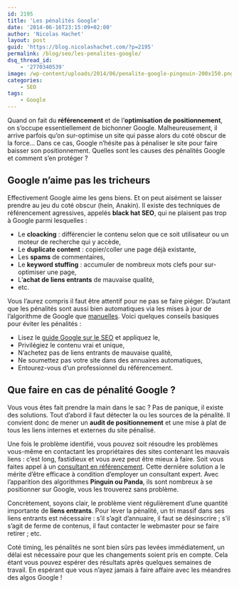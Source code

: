 ```yaml
---
id: 2195
title: 'Les pénalités Google'
date: '2014-06-16T23:15:09+02:00'
author: 'Nicolas Hachet'
layout: post
guid: 'https://blog.nicolashachet.com/?p=2195'
permalink: /blog/seo/les-penalites-google/
dsq_thread_id:
    - '2770340539'
image: /wp-content/uploads/2014/06/penalite-google-pingouin-200x150.png
categories:
    - SEO
tags:
    - Google
---
```


Quand on fait du **référencement** et de l’**optimisation de positionnement**, on s’occupe essentiellement de bichonner Google. Malheureusement, il arrive parfois qu’on sur-optimise un site qui passe alors du coté obscur de la force… Dans ce cas, Google n’hésite pas à pénaliser le site pour faire baisser son positionnement. Quelles sont les causes des pénalités Google et comment s’en protéger ?

## Google n’aime pas les tricheurs

Effectivement Google aime les gens biens. Et on peut aisément se laisser prendre au jeu du coté obscur (hein, Anakin). Il existe des techniques de référencement agressives, appelés **black hat SEO**, qui ne plaisent pas trop à Google parmi lesquelles :

- Le **cloacking** : différencier le contenu selon que ce soit utilisateur ou un moteur de recherche qui y accède,
- Le **duplicate content** : copier/coller une page déjà existante,
- Les **spams** de commentaires,
- Le **keyword stuffing** : accumuler de nombreux mots clefs pour sur-optimiser une page,
- L’**achat de liens entrants** de mauvaise qualité,
- etc.

Vous l’aurez compris il faut être attentif pour ne pas se faire piéger. D’autant que les pénalités sont aussi bien automatiques via les mises à jour de l’algorithme de Google que [manuelles](https://www.journaldunet.com/solutions/seo-referencement/penalite-ou-action-manuelle-de-google-contre-le-referencement-d-un-site-web.shtml). Voici quelques conseils basiques pour éviter les pénalités :

- Lisez le [guide Google sur le SEO](https://www.nicolashachet.com/blog/niveaux/debutant/seo-google-300-criteres-de-classements-pour-le-referencement/ "SEO Google : 300 critères de classements pour le référencement ?") et appliquez le,
- Privilégiez le contenu vrai et unique,
- N’achetez pas de liens entrants de mauvaise qualité,
- Ne soumettez pas votre site dans des annuaires automatiques,
- Entourez-vous d’un professionnel du référencement.

## Que faire en cas de pénalité Google ?

Vous vous êtes fait prendre la main dans le sac ? Pas de panique, il existe des solutions. Tout d’abord il faut détecter la ou les sources de la pénalité. Il convient donc de mener un **audit de positionnement** et une mise à plat de tous les liens internes et externes du site pénalisé.

Une fois le problème identifié, vous pouvez soit résoudre les problèmes vous-même en contactant les propriétaires des sites contenant les mauvais liens : c’est long, fastidieux et vous avez peut être mieux à faire. Soit vous faites appel à un [consultant en référencement](https://www.sitepenalise.fr "Consultant en référencement"). Cette dernière solution a le mérite d’être efficace à condition d’employer un consultant expert. Avec l’apparition des algorithmes **Pinguin ou Panda**, ils sont nombreux à se positionner sur Google, vous les trouverez sans problème.

Concrètement, soyons clair, le problème vient régulièrement d’une quantité importante de **liens entrants**. Pour lever la pénalité, un tri massif dans ses liens entrants est nécessaire : s’il s’agit d’annuaire, il faut se désinscrire ; s’il s’agit de ferme de contenus, il faut contacter le webmaster pour se faire retirer ; etc.

Coté timing, les pénalités ne sont bien sûrs pas levées immédiatement, un délai est nécessaire pour que les changements soient pris en compte. Cela étant vous pouvez espérer des résultats après quelques semaines de travail. En espérant que vous n’ayez jamais à faire affaire avec les méandres des algos Google !
